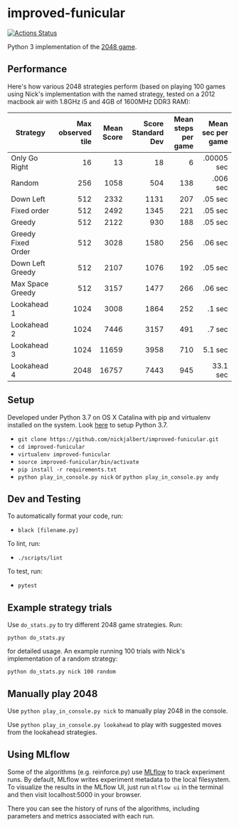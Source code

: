 # improved-funicular

[![Actions Status](https://github.com/nickjalbert/improved-funicular/workflows/Python%20Lint%20and%20Test/badge.svg)](https://github.com/nickjalbert/improved-funicular/actions)

Python 3 implementation of the [2048 game](https://play2048.co/).

## Performance

Here's how various 2048 strategies perform
(based on playing 100 games using Nick's
implementation with the named strategy,
tested on a 2012 macbook air with 1.8GHz i5 and 4GB of 1600MHz DDR3 RAM):

| Strategy           | Max observed tile | Mean Score    | Score Standard Dev | Mean steps per game | Mean sec per game  |
| -----------------  | ----------------: | ------------: | -----------------: |-------------------: | -----------------: |
| Only Go Right      | 16                | 13            | 18                 | 6                   |   .00005 sec        |
| Random             | 256               | 1058          | 504                | 138                 |   .006 sec          |
| Down Left          | 512               | 2332          | 1131               | 207                 |   .05 sec           |
| Fixed order        | 512               | 2492          | 1345               | 221                 |   .05 sec           |
| Greedy             | 512               | 2122          | 930                | 188                 |   .05 sec           |
| Greedy Fixed Order | 512               | 3028          | 1580               | 256                 |   .06 sec           |
| Down Left Greedy   | 512               | 2107          | 1076               | 192                 |   .05 sec           |
| Max Space Greedy   | 512               | 3157          | 1477               | 266                 |   .06 sec           |
| Lookahead 1        | 1024              | 3008          | 1864               | 252                 |   .1 sec            |
| Lookahead 2        | 1024              | 7446          | 3157               | 491                 |   .7 sec            |
| Lookahead 3        | 1024              | 11659         | 3958               | 710                 |  5.1 sec            |
| Lookahead 4        | 2048              | 16757         | 7443               | 945                 | 33.1 sec            |


## Setup

Developed under Python 3.7 on OS X Catalina with pip and virtualenv installed
on the system.  Look [here](https://stackoverflow.com/a/23842752) to setup
Python 3.7.

* `git clone https://github.com/nickjalbert/improved-funicular.git`
* `cd improved-funicular`
* `virtualenv improved-funicular`
* `source improved-funicular/bin/activate`
* `pip install -r requirements.txt`
* `python play_in_console.py nick` or `python play_in_console.py andy`

## Dev and Testing

To automatically format your code, run:

* `black [filename.py]`

To lint, run:

* `./scripts/lint`

To test, run:

* `pytest`

## Example strategy trials

Use `do_stats.py` to try different 2048 game strategies.  Run:

```python do_stats.py```

for detailed usage.  An example running 100 trials with Nick's implementation
of a random strategy:

```python do_stats.py nick 100 random```


## Manually play 2048

Use `python play_in_console.py nick` to manually play 2048 in the console.

Use `python play_in_console.py lookahead` to play with suggested moves from
the lookahead strategies.

## Using MLflow

Some of the algorithms (e.g. reinforce.py) use [MLflow](https://mlflow.org/)
to track experiment runs. By default, MLflow writes experiment metadata to the
local filesystem. To visualize the results in the MLflow UI, just
run `mlflow ui` in the terminal and then visit localhost:5000 in your browser.

There you can see the history of runs of the algorithms, including parameters
and metrics associated with each run.
